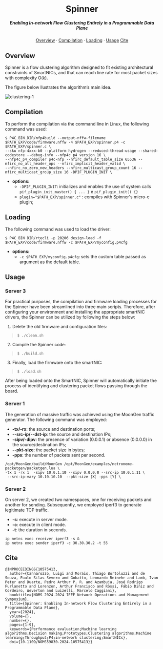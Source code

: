 <p align="center">
<h1 align="center">Spinner</h1>
    <h5 align="center">Enabling In-network Flow Clustering Entirely in a Programmable Data Plane</h5>
    <p align="center">
        <a href="#overview">Overview</a> &#183;
        <a href="#compilation">Compilation</a> &#183;
        <a href="#loading">Loading</a> &#183;
        <a href="#usage">Usage</a>
        <a href="#cite">Cite</a>
    </p>
</p>


## Overview
Spinner is a flow clustering algorithm designed to fit existing architectural constraints of SmartNICs, and that can reach line rate for most packet sizes with complexity O(k).

The figure below llustrates the algorithm’s main idea.

![clustering-1](https://github.com/thiagobmi/Spinner-noms/assets/118558122/af3019e6-6eb0-4bbb-b677-ecbb30115d58)

## Compilation 
To perform the compilation via the command line in Linux, the following command was used:

```
$ P4C_BIN_DIR/nfp4build --output-nffw-filename $PATH_EXP/code/firmware.nffw -4 $PATH_EXP/spinner.p4 -c $PATH_EXP/spinner.c \
--sku nfp-4xxx-b0 --platform hydrogen --reduced-thread-usage --shared-codestore --debug-info --nfp4c_p4_version 16 \
--nfp4c_p4_compiler p4c-nfp --nfirc_default_table_size 65536 --nfirc_no_all_header_ops --nfirc_implicit_header_valid \
--nfirc_no_zero_new_headers --nfirc_multicast_group_count 16 --nfirc_multicast_group_size 16 -DPIF_PLUGIN_INIT \
```
- **options:**
  - ```-DPIF_PLUGIN_INIT```: initializes and enables the use of system calls  ```pif_plugin_init_master() { ... }``` e ```pif_plugin_init() {}```
  - ```plugin="$PATH_EXP/spinner.c"``` : compiles with Spinner's micro-c plugin;

## Loading

The following command was used to load the driver:
```
$ P4C_BIN_DIR/rtecli -p 20206 design-load -f $PATH_EXP/code/firmware.nffw -c $PATH_EXP/myconfig.p4cfg
```
- **options:**
  - ```-c $PATH_EXP/myconfig.p4cfg```: sets the custom table passed as argument as the default table.
 
## Usage
### Server 3
For practical purposes, the compilation and firmware loading processes for the Spinner have been streamlined into three main scripts.
Therefore, after configuring your environment and installing the appropriate smartNIC drivers, the Spinner can be utilized by following the steps below:

1. Delete the old firmware and configuration files:
> ```
> $ ./clean.sh
> ```
  
2. Compile the Spinner code:
> ```
> $ ./build.sh
> ```

3. Finally, load the firmware onto the smartNIC:
> ```
> $ ./load.sh
> ```

After being loaded onto the SmartNIC, Spinner will automatically initiate the process of identifying and clustering packet flows passing through the board.

### Server 1
The generation of massive traffic was achieved using the MoonGen traffic generator. The following command was employed:


- **-tx/-rx**: the source and destination ports;
- **--src-ip/--dst-ip**: the source and destination IPs;
- **-sipv/-dipv**: the presence of variation (0.0.0.1) or absence (0.0.0.0) in the source/destination IPs;
- **--pkt-size**: the packet size in bytes;
- **-pps**: the number of packets sent per second.

```
/opt/MoonGen/build/MoonGen /opt/MoonGen/examples/netronome-packetgen/packetgen.lua \
-tx 1 -rx 1  -sipv 10.0.1.10 --sipv 0.0.0.0 --src-ip 10.0.1.11 \
 --src-ip-vary 10.10.10.10  --pkt-size [X] -pps [Y] \
```

### Server 2
On server 2, we created two namespaces, one for receiving packets and another for sending. Subsequently, we employed iperf3 to generate legitimate TCP traffic.


- **-s**: execute in server mode.
- **-c**: execute in client mode.
- **-t**: the duration in seconds.

```
ip netns exec receiver iperf3 -s &
ip netns exec sender iperf3 -c 30.30.30.2 -t 55
```

## Cite
```
@INPROCEEDINGS{10575413,
  author={Cannarozzo, Luigi and Morais, Thiago Bortoluzzi and de Souza, Paulo Silas Severo and Gobatto, Leonardo Reinehr and Lamb, Ivan Peter and Duarte, Pedro Arthur P. R. and Azambuja, José Rodrigo Furlanetto and Lorenzon, Arthur Francisco and Rossi, Fábio Diniz and Cordeiro, Weverton and Luizelli, Marcelo Caggiani},
  booktitle={NOMS 2024-2024 IEEE Network Operations and Management Symposium}, 
  title={Spinner: Enabling In-network Flow Clustering Entirely in a Programmable Data Plane}, 
  year={2024},
  volume={},
  number={},
  pages={1-9},
  keywords={Performance evaluation;Machine learning algorithms;Decision making;Prototypes;Clustering algorithms;Machine learning;Throughput;P4;in-network clustering;SmartNICs},
  doi={10.1109/NOMS59830.2024.10575413}}
```
